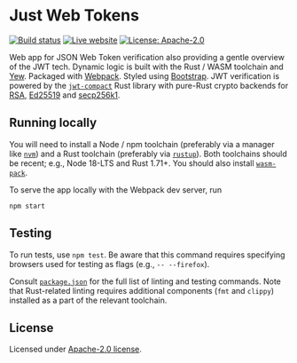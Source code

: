 # Just Web Tokens

[![Build status][ci-image]][ci-url]
[![Live website][website-image]][website-url]
[![License: Apache-2.0][license-image]][license-url] 

[ci-image]: https://github.com/slowli/justwebtoken.io/actions/workflows/ci.yml/badge.svg
[ci-url]: https://github.com/slowli/justwebtoken.io/actions/workflows/ci.yml
[website-image]: https://img.shields.io/badge/website-live-blue.svg
[website-url]: https://justwebtoken.io/
[license-image]: https://img.shields.io/github/license/slowli/justwebtoken.io.svg
[license-url]: https://github.com/slowli/justwebtoken.io/blob/master/LICENSE

Web app for JSON Web Token verification also providing a gentle overview of the JWT tech.
Dynamic logic is built with the Rust / WASM toolchain and [Yew]. Packaged with [Webpack]. Styled using [Bootstrap].
JWT verification is powered by the [`jwt-compact`] Rust library with pure-Rust crypto backends for [RSA][`rsa`],
[Ed25519][`ed25519-compact`] and [secp256k1][`k256`].

## Running locally

You will need to install a Node / npm toolchain (preferably via a manager like [`nvm`])
and a Rust toolchain (preferably via [`rustup`]). Both toolchains should be recent; e.g., Node 18-LTS
and Rust 1.71+. You should also install [`wasm-pack`].

To serve the app locally with the Webpack dev server, run

```shell
npm start
```

## Testing

To run tests, use `npm test`.
Be aware that this command requires specifying browsers used for testing as flags
(e.g., `-- --firefox`).

Consult [`package.json`](package.json) for the full list of linting and testing commands.
Note that Rust-related linting requires additional components (`fmt` and `clippy`) installed as a part
of the relevant toolchain.

## License

Licensed under [Apache-2.0 license](LICENSE).

[Yew]: https://yew.rs/
[Webpack]: https://webpack.js.org/
[Bootstrap]: https://getbootstrap.com/
[`rsa`]: https://crates.io/crates/rsa
[`ed25519-compact`]: https://crates.io/crates/ed25519-compact
[`k256`]: https://crates.io/crates/k256
[`nvm`]: https://github.com/creationix/nvm
[`rustup`]: https://rustup.rs/
[`wasm-pack`]: https://rustwasm.github.io/wasm-pack/installer/
[`jwt-compact`]: https://crates.io/crates/jwt-compact
